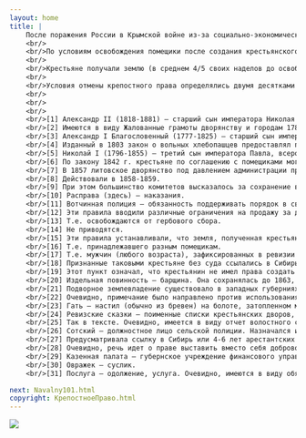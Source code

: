 ```yaml
---
layout: home
title: |
    После поражения России в Крымской войне из-за социально-экономической отсталости, основной причиной которой было крепостное право, стало ясно, что его сохранение угрожает положению России как великой державы. Поэтому Александр II, в правление отца поддерживавший его политику, после воцарения начал подготовку к освобождению крестьян. Соответствующие законы разрабатывались с 1857, первоначально в Секретном комитете, затем в губернских дворянских комитетах по крестьянскому делу, затем в Редакционных комиссиях, Главном комитете по крестьянскому делу и Государственном совете. Ниабольший вклад в их составление внесли и.о. товарища министра внутренних дел Н.А. Милютин и председатель Редакционных комиссий Я.А. Ростовцев. Законы были утверждены императором в годовщину его вступления на престол 19.2.1861 г.
    <br/>
    <br/>По условиям освобождения помещики после создания крестьянского самоуправления лишились права управлять крестьянами и наказывать их. По окончании переходного периода были отменены обязательные повинности крестьян в пользу помещиков. Наибольшие споры вызвал вопрос о наделении крестьян землей. По Жалованной грамоте дворянству 1785 г. (см.) дворянские земли были объявлены неприкосновенной частной собственностью. Поэтому большинство губернских дворянских комитетов настаивало на освобождении крестьян без земли. Правительство и лично Александр II не могли согласиться на превращение всех помещичьих крестьян в безземельный пролетариат, однако совсем не учитывать принцип неприкосновенности собственности также не могли. Поэтому был принят компромиссный вариант.
    <br/>
    <br/>Крестьяне получали землю (в среднем 4/5 своих наделов до освобождения) в общинную собственность за выкуп, уплачиваемый в рассрочку при посредничестве государства. При этом выкупная стоимость земли несколько превышала рыночную. Личной свободы и полноправия крестьяне фактически не получили: права помещиков по управлению крестьянами и наказанию их в основном перешли к общине.
    <br/>
    <br/>Условия отмены крепостного права определялись двумя десятками законов. Из них вниманию читателей предлагаются 2 важнейших: манифест и общее положение о крестьянах. Первый приводится полностью, второе – с незначительными сокращениями (в основном ссылок на другие законы).
    <br/>
    <br/>
    <br/>
    <br/>[1] Александр II (1818-1881) – старший сын императора Николая I, император всероссийский с 1855. Провел Великие реформы, направленные на превращение России в свободное государство: отменил крепостное право, ввел земское и городское самоуправление, сделал суды независимыми от администрации,  а судебные процессы – устными, гласными и состязательными, ввел суд присяжных, ограничил цензуру, увеличил число учебных заведений всех  уровней, открыл доступ к офицерским чинам образованным людям всех сословий, заменил сословную рекрутскую повинность всесословной воинской, развернул масштабное железнодорожное строительство и др. Эти преобразования значительно ускорили социально-экономическое развитие страны и значительно уменьшили социальную стабильность, в частности вызвали резкое увеличение преступности и коррупции и появление относительно массового революционного движения. Ввел реальную автономию Финляндии, что усилило ее обособленность. В его царствование было возвращено Приамурье, завершено завоевание Северного Кавказа, продана Русская Америка, завоевана Средняя Азия, Болгария освобождена от турецкой власти, а Сербия и Черногория окончательно стали независимыми, Россия содействовала объединению Германии во главе с Пруссией. Убит революционными террористами.
    <br/>[2] Имеются в виду Жалованные грамоты дворянству и городам 1785 г. (См.)
    <br/>[3] Александр I Благословенный (1777-1825) – старший сын императора Павла, всероссийский император с 1801. В его царствование была выиграна война с Наполеоном, Россия превратилась в сильнейшую державу Европы и присоединила ряд территорий. Были созданы Государственный совет, министерства, единая система учебных заведений всех уровней. Продолжалось постепенное смягчение крепостного права.
    <br/>[4] Изданный в 1803 закон о вольных хлебопашцев предоставлял помещикам право освобождать своих крестьян с землей за выкуп, размер которого определялся по соглашению сторон. К 1861 на основании этого закона было освобождено около 1,5 % крепостных.
    <br/>[5] Николай I (1796-1855) – третий сын императора Павла, всероссийский император с 1825. При вступлении на престол преодолел сопротивление гвардейского командования и части офицеров (декабристов), окончательно дискредитировав тем самым идею дворцовых переворотов. В его царствование была проведена систематизация законодательства, начались промышленный переворот и железнодорожное строительство, присоединён ряд земель в Закавказье и на Кавказе, продолжалось его завоевание, Греция была освобождена Россией от турецкой власти, подавлены восстания в Польше и в Венгрии (против австрийской власти). Была проиграна Крымская война.
    <br/>[6] По закону 1842 г. крестьяне по соглашению с помещиками могли получить личную свободу. При этом за помещиками оставалось право вотчинной полиции, а также право собственности на всю землю. Обязанные крестьяне за пользование ею были обязаны нести повинности в пользу помещиков.
    <br/>[7] В 1857 литовское дворянство под давлением администрации приняло адрес императору с просьбой распространить на западные губернии «положения о крестьянах, действующего в соседней Курляндской губ.», в которой крепостное право было отменено в 1816-1819 при сохранении всей земли у помещиков.
    <br/>[8] Действовали в 1858-1859.
    <br/>[9] При этом большинство комитетов высказалось за сохранение всей земли в собственности помещиков.
    <br/>[10] Расправа (здесь) – наказания.
    <br/>[11] Вотчинная полиция – обязанность поддерживать порядок в своем имении, пользуясь при этом правами полиции.
    <br/>[12] Эти правила вводили различные ограничения на продажу за долги крестьянского имущества. В частности, запрещалось обращать взыскания на надельные земли.
    <br/>[13] Т.е. освобождаются от гербового сбора.
    <br/>[14] Не приводятся.
    <br/>[15] Эти правила устанавливали, что земля, полученная крестьянами по выкупной операции (надельная) остается в общинной собственности до полной уплаты выкупа, т.е. в течение 49 лет после перехода на него. Лишь после этого крестьянин получал право требовать передачи в его частную собственность части общинного надела, соответствующего его доле в выкупных платежах общины. Такое требование допускалось и в случае досрочной уплаты выкупа, однако это правило не имело существенных последствий и в 1893 было отменено. Также устанавливалось, что надельная земля может продана только лицам крестьянского сословия.  
    <br/>[16] Т.е. принадлежавшего разным помещикам.
    <br/>[17] Т.е. мужчин (любого возраста), зафиксированных в ревизии (переписи податного населения).
    <br/>[18] Признанные таковыми крестьяне без суда ссылались в Сибирь.
    <br/>[19] Этот пункт означал, что крестьянин не имел права создать самостоятельное хозяйство без разрешения сельского схода.
    <br/>[20] Издельная повинность – барщина. Она сохранялась до 1863, после чего все крестьяне переводились на денежный оброк, выплачиваемый до перехода на выкуп.
    <br/>[21] Подворное землевладение существовало в западных губерниях (в современных Литве, Белоруссии и Украине).
    <br/>[22] Очевидно, примечание было направлено против использования схода для организации крестьянских восстаний или иной борьбы с властями и помещиками.
    <br/>[23] Гать – настил (обычно из бревен) на болоте, затопленном месте и т.п.
    <br/>[24] Ревизские сказки – поименные списки крестьянских дворов, составляемые при переписи податного населения (ревизии).
    <br/>[25] Так в тексте. Очевидно, имеется в виду отчет волостного старшины.
    <br/>[26] Сотский – должностное лицо сельской полиции. Назначался из крестьян и исполнял свои обязанности не на профессиональной основе. Подчинялся становому приставу.
    <br/>[27] Предусматривала ссылку в Сибирь или 4-6 лет арестантских рот с лишением или ограничением в правах с возможным наказанием плетьми (10-20 ударов) или розгами (70-80 ударов).
    <br/>[28] Очевидно, речь идет о праве выставить вместо себя добровольца или внести установленную денежную сумму.
    <br/>[29] Казенная палата – губернское учреждение финансового управления.
    <br/>[30] Овражек – суслик.
    <br/>[31] Послуга – одолжение, услуга. Очевидно, имеются в виду обязательства, полученные в обмен за исполнение определенной семьей рекрутской повинности.

next: Navalny101.html
copyright: КрепостноеПраво.html
---
```


[![](https://shabbat.lamourism.com/kolobok/AlexanderII.jpg)](GULAG.html)
